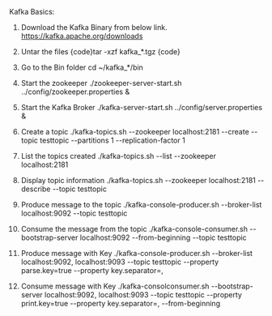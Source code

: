Kafka Basics:

1. Download the Kafka Binary from below link.
        https://kafka.apache.org/downloads

2. Untar the files
       {code}tar -xzf kafka_*.tgz {code}

3. Go to the Bin folder
      cd ~/kafka_*/bin

4. Start the zookeeper
./zookeeper-server-start.sh ../config/zookeeper.properties &

5. Start the Kafka Broker
./kafka-server-start.sh ../config/server.properties &

6. Create a topic
./kafka-topics.sh --zookeeper localhost:2181 --create --topic testtopic --partitions 1 --replication-factor 1

7. List the topics created 
./kafka-topics.sh --list --zookeeper localhost:2181

8. Display topic information
./kafka-topics.sh  --zookeeper localhost:2181 --describe --topic testtopic

9. Produce message to the topic
./kafka-console-producer.sh --broker-list localhost:9092 --topic testtopic

10. Consume the message from the topic
./kafka-console-consumer.sh  --bootstrap-server localhost:9092 --from-beginning --topic testtopic

11. Produce message with Key
./kafka-console-producer.sh --broker-list localhost:9092, localhost:9093 --topic testtopic --property parse.key=true --property key.separator=,

12. Consume message with Key
./kafka-consolconsumer.sh --bootstrap-server localhost:9092, localhost:9093 --topic testtopic --property print.key=true --property key.separator=, --from-beginning 


